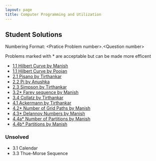 ```yaml
---
layout: page
title: Computer Programming and Utilization
---
```

## Student Solutions
 
Numbering Format: \<Pratice Problem number\>.\<Question number\>

Problems marked with * are acceptable but can be made more efficent
- [1.1 Hilbert Curve by Manish](https://github.com/paramrathour/CS-101/blob/main/Student%20Solutions/1.1%20Hilbert%20Curve%20by%20Manish.cpp)
- [1.1 Hilbert Curve by Poojan](https://github.com/paramrathour/CS-101/blob/main/Student%20Solutions/1.1%20Hilbert%20Curve%20by%20Poojan.cpp)
- [2.1 Pisano by Tirthankar](https://github.com/paramrathour/CS-101/blob/main/Student%20Solutions/2.1%20Pisano%20by%20Tirthankar.cpp)
- [2.2 Pi by Anushka](https://github.com/paramrathour/CS-101/blob/main/Student%20Solutions/2.3%20Pi%20by%20Anushka.cpp)
- [2.3 Simpson by Tirthankar](https://github.com/paramrathour/CS-101/blob/main/Student%20Solutions/2.2%20Simpson%20by%20Tirthankar.cpp)
- [3.2* Farey sequence by Manish](https://github.com/paramrathour/CS-101/blob/main/Student%20Solutions/3.2%20Farey%20sequence%20by%20Manish.cpp)
- [3.4 Collatz by Tirthankar](https://github.com/paramrathour/CS-101/blob/main/Student%20Solutions/3.4%20Collatz%20by%20Tirthankar.cpp)
- [4.1 Ackermann by Tirthankar](https://github.com/paramrathour/CS-101/blob/main/Student%20Solutions/4.1%20Ackermann%20by%20Tirthankar.cpp)
- [4.2* Number of Grid Paths by Manish](https://github.com/paramrathour/CS-101/blob/main/Student%20Solutions/4.2%20Number%20of%20Grid%20Paths%20by%20Manish.cpp)
- [4.3* Delannoy Numbers by Manish](https://github.com/paramrathour/CS-101/blob/main/Student%20Solutions/4.3%20Delannoy%20Numbers%20by%20Manish.cpp)
- [4.4a* Number of Partitions by Manish](https://github.com/paramrathour/CS-101/blob/main/Student%20Solutions/4.4a%20Number%20of%20Partitions%20by%20Manish.cpp)
- [4.4b* Partitions by Manish](https://github.com/paramrathour/CS-101/blob/main/Student%20Solutions/4.4b%20Partitions%20by%20Manish.cpp)

### Unsolved
- 3.1 Calendar
- 3.3 Thue-Morse Sequence